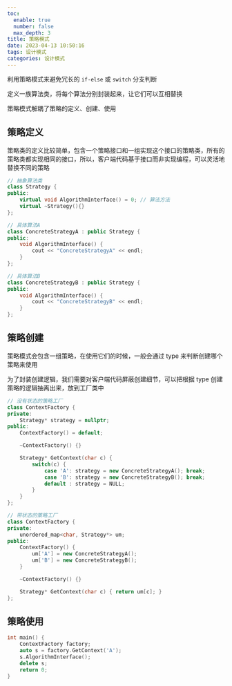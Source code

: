 ```yaml
---
toc:
  enable: true
  number: false
  max_depth: 3
title: 策略模式
date: 2023-04-13 10:50:16
tags: 设计模式
categories: 设计模式
---
```


利用策略模式来避免冗长的 `if-else` 或 `switch` 分支判断

定义一族算法类，将每个算法分别封装起来，让它们可以互相替换

策略模式解耦了策略的定义、创建、使用

## 策略定义

策略类的定义比较简单，包含一个策略接口和一组实现这个接口的策略类，所有的策略类都实现相同的接口，所以，客户端代码基于接口而非实现编程，可以灵活地替换不同的策略

```cpp
// 抽象算法类
class Strategy { 
public:
    virtual void AlgorithmInterface() = 0; // 算法方法
    virtual ~Strategy(){}
};

// 具体算法A
class ConcreteStrategyA : public Strategy { 
public:
    void AlgorithmInterface() {
        cout << "ConcreteStrategyA" << endl;
    }
};

// 具体算法B
class ConcreteStrategyB : public Strategy { 
public:
    void AlgorithmInterface() {
        cout << "ConcreteStrategyB" << endl;
    }
};
```

## 策略创建

策略模式会包含一组策略，在使用它们的时候，一般会通过 type 来判断创建哪个策略来使用

为了封装创建逻辑，我们需要对客户端代码屏蔽创建细节，可以把根据 type 创建策略的逻辑抽离出来，放到工厂类中

```cpp
// 没有状态的策略工厂
class ContextFactory { 
private:
    Strategy* strategy = nullptr;
public:
    ContextFactory() = default;

    ~ContextFactory() {}

    Strategy* GetContext(char c) { 
        switch(c) {
            case 'A': strategy = new ConcreteStrategyA(); break;
            case 'B': strategy = new ConcreteStrategyB(); break;
            default : strategy = NULL;
        }
    }
};

// 带状态的策略工厂
class ContextFactory { 
private:
    unordered_map<char, Strategy*> um;
public:
    ContextFactory() {
        um['A'] = new ConcreteStrategyA();
        um['B'] = new ConcreteStrategyB();
    }

    ~ContextFactory() {}

    Strategy* GetContext(char c) { return um[c]; }
};
```

## 策略使用

```cpp
int main() {
    ContextFactory factory;
    auto s = factory.GetContext('A');
    s.AlgorithmInterface();
    delete s;
    return 0;
}
```